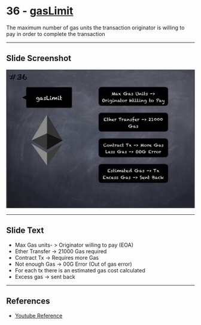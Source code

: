 # 36 - [gasLimit](gasLimit.md)

The maximum number of gas units the transaction originator is willing to pay in order to complete the transaction

___
## Slide Screenshot
![036.jpg](../../images/1.%20Ethereum%20101/036.jpg)
___
## Slide Text
- Max Gas units- > Originator willing to pay (EOA)
- Ether Transfer -> 21000 Gas required
- Contract Tx -> Requires more Gas
- Not enough Gas -> 00G Error (Out of gas error)
- For each tx there is an estimated gas cost calculated
- Excess gas -> sent back 
___
## References
- [Youtube Reference](https://youtu.be/zIeBfuXxuWs?t=1056)

